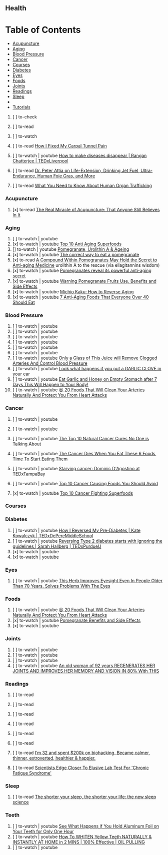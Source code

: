 ## Health

# Table of Contents
<!-- MarkdownTOC depth=4 -->
  - [Acupuncture](#acupuncture)
  - [Aging](#aging)
  - [Blood Pressure](#blood-bressure)
  - [Cancer](#cancer)
  - [Courses](#courses)
  - [Diabetes](#diabetes)
  - [Eyes](#eyes)
  - [Foods](#foods)
  - [Joints](#joints)
  - [Readings](#readings)
  - [Sleep](#sleep)
  - [](#)
  - [Tutorials](#tutorials)
<!-- /MarkdownTOC -->

  1. [ ] to-check []()
  1. [ ] to-read []()
  1. [ ] to-watch []()

  1. [ ] to-read [How I Fixed My Carpal Tunnel Pain](https://dev.to/lpasqualis/how-i-fixed-my-carpal-tunnel-pain)

  1. [ ] to-watch | youtube [How to make diseases disappear | Rangan Chatterjee | TEDxLiverpool](https://www.youtube.com/watch?v=gaY4m00wXpw)

  1. [ ] to-read [Dr. Peter Attia on Life-Extension, Drinking Jet Fuel, Ultra-Endurance, Human Foie Gras, and More](http://tim.blog/2014/12/18/peter-attia/)
  1. [ ] to-read [What You Need to Know About Human Organ Trafficking](http://bigthink.com/philip-perry/what-you-need-to-know-about-human-organ-trafficking)

### Acupuncture

  1. [x] to-read [The Real Miracle of Acupuncture: That Anyone Still Believes In It](http://bigthink.com/neurobonkers/the-real-miracle-of-acupuncture-that-anyone-still-believes-in-it)

### Aging

  1. [ ] to-watch | youtube []()
  1. [x] to-watch | youtube [Top 10 Anti Aging Superfoods](https://www.youtube.com/watch?v=YAV8ndHjuB0)
  1. [] to-watch | youtube [Pomegranate, Urolithin A & Ageing](https://www.youtube.com/watch?v=czFq_fEvWHA)
  1. [x] to-watch | youtube [The correct way to eat a pomegranate](https://www.youtube.com/watch?v=1iHbSzM63Hs)
  1. [x] to-read [A Compound Within Pomegranates May Hold the Secret to Anti-aging Medicine](http://bigthink.com/philip-perry/a-certain-fruit-may-hold-the-secret-to-anti-aging-medicine) urolithin A to the rescue (via ellagitannins wisdom)
  1. [x] to-watch | youtube [Pomegranates reveal its powerful anti-aging secret](https://www.youtube.com/watch?v=Lf1vCyfaosE)
  1. [x] to-watch | youtube [Warning Pomegranate Fruits Use, Benefits and Side Effects](hhttps://www.youtube.com/watch?v=1YWEMCoG-F8)
  1. [x] to-watch | youtube [Michio Kaku: How to Reverse Aging](https://www.youtube.com/watch?v=DV3XjqW_xgU)
  1. [x] to-watch | youtube [7 Anti-Aging Foods That Everyone Over 40 Should Eat](https://www.youtube.com/watch?v=nn_1dRTkeFM)

### Blood Pressure

  1. [ ] to-watch | youtube []()
  1. [ ] to-watch | youtube []()
  1. [ ] to-watch | youtube []()
  1. [ ] to-watch | youtube []()
  1. [ ] to-watch | youtube []()
  1. [ ] to-watch | youtube []()
  1. [ ] to-watch | youtube [Only a Glass of This Juice will Remove Clogged Arteries And Control Blood Pressure](https://www.youtube.com/watch?v=3DH6vjuLUc0)
  1. [ ] to-watch | youtube [Look what happens if you put a GARLIC CLOVE in your ear](https://www.youtube.com/watch?v=9bk-ogXUCfY)
  1. [ ] to-watch | youtube [Eat Garlic and Honey on Empty Stomach after 7 Days This Will Happen to Your Body!](https://www.youtube.com/watch?v=WclDqC5PpbU)
  1. [ ] to-watch | youtube [😍 20 Foods That Will Clean Your Arteries Naturally And Protect You From Heart Attacks](https://www.youtube.com/watch?v=ppbs6KJDqj8)

### Cancer

  1. [ ] to-watch | youtube []()
  1. [ ] to-watch | youtube []()
  1. [ ] to-watch | youtube [The Top 10 Natural Cancer Cures No One is Talking About](https://www.youtube.com/watch?v=oVTcOBRGx2w)
  1. [ ] to-watch | youtube [The Cancer Dies When You Eat These 6 Foods, Time To Start Eating Them](https://www.youtube.com/watch?v=04_lkhSMLPI)

  1. [ ] to-watch | youtube [Starving cancer: Dominic D'Agostino at TEDxTampaBay](https://www.youtube.com/watch?v=3fM9o72ykww)
  1. [ ] to-watch | youtube [Top 10 Cancer Causing Foods You Should Avoid](https://www.youtube.com/watch?v=7nFZqlF-z8o)
  1. [x] to-watch | youtube [Top 10 Cancer Fighting Superfoods](https://www.youtube.com/watch?v=V6BNCO1YpAg)

### Courses

### Diabetes

  1. [ ] to-watch | youtube [How I Reversed My Pre-Diabetes | Kate Kowalczyk | TEDxDePereMiddleSchool](https://www.youtube.com/watch?v=_N6AAre8Zag)
  1. [ ] to-watch | youtube [Reversing Type 2 diabetes starts with ignoring the guidelines | Sarah Hallberg | TEDxPurdueU](https://www.youtube.com/watch?v=da1vvigy5tQ)
  1. [x] to-watch | youtube []()
  1. [x] to-watch | youtube []()

### Eyes

  1. [ ] to-watch | youtube [This Herb Improves Eyesight Even In People Older Than 70 Years. Solves Problems With The Eyes](https://www.youtube.com/watch?v=0OOUoE6AmSU)

### Foods

  1. [ ] to-watch | youtube [😍 20 Foods That Will Clean Your Arteries Naturally And Protect You From Heart Attacks](https://www.youtube.com/watch?v=ppbs6KJDqj8)
  1. [x] to-watch | youtube [Pomegranate Benefits and Side Effects](https://www.youtube.com/watch?v=wQHEz5gK_a0)
  1. [x] to-watch | youtube []()

### Joints

  1. [ ] to-watch | youtube []()
  1. [ ] to-watch | youtube []()
  1. [ ] to-watch | youtube []()
  1. [ ] to-watch | youtube [An old woman of 92 years REGENERATES HER JOINTS AND IMPROVES HER MEMORY AND VISION IN 80% With THIS](https://www.youtube.com/watch?v=7xz8Ou9DVlA)

### Readings

  1. [ ] to-read []()
  1. [ ] to-read []()
  1. [ ] to-read []()
  1. [ ] to-read []()
  1. [ ] to-read []()
  1. [ ] to-read []()
  1. [ ] to-read [I’m 32 and spent $200k on biohacking. Became calmer, thinner, extroverted, healthier & happier.](https://hackernoon.com/im-32-and-spent-200k-on-biohacking-became-calmer-thinner-extroverted-healthier-happier-2a2e846ae113)

  1. [ ] to-read [Scientists Edge Closer To Elusive Lab Test For 'Chronic Fatigue Syndrome'](http://www.npr.org/sections/health-shots/2017/07/31/540565526/scientists-edge-closer-to-elusive-lab-test-for-chronic-fatigue-syndrome)

### Sleep

  1. [ ] to-read [The shorter your sleep, the shorter your life: the new sleep science](https://www.theguardian.com/lifeandstyle/2017/sep/24/why-lack-of-sleep-health-worst-enemy-matthew-walker-why-we-sleep)

### Teeth

  1. [ ] to-watch | youtube [See What Happens if You Hold Aluminum Foil on Your Teeth for Only One Hour](https://www.youtube.com/watch?v=EO-ADRSBnqM)
  1. [ ] to-watch | youtube [How To WHITEN Yellow Teeth NATURALLY & INSTANTLY AT HOME in 2 MINS | 100% Effective | OIL PULLING](https://www.youtube.com/watch?v=jZwlWdZPzGo)
  1. [ ] to-watch | youtube []()
